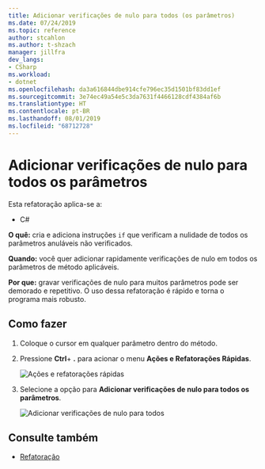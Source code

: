 ```yaml
---
title: Adicionar verificações de nulo para todos (os parâmetros)
ms.date: 07/24/2019
ms.topic: reference
author: stcahlon
ms.author: t-shzach
manager: jillfra
dev_langs:
- CSharp
ms.workload:
- dotnet
ms.openlocfilehash: da3a616844dbe914cfe796ec35d1501bf83dd1ef
ms.sourcegitcommit: 3e74ec49a54e5c3da7631f4466128cdf4384af6b
ms.translationtype: HT
ms.contentlocale: pt-BR
ms.lasthandoff: 08/01/2019
ms.locfileid: "68712728"
---
```

# <a name="add-null-checks-for-all-parameters"></a>Adicionar verificações de nulo para todos os parâmetros 

Esta refatoração aplica-se a: 

- C# 

**O quê:** cria e adiciona instruções `if` que verificam a nulidade de todos os parâmetros anuláveis não verificados. 

**Quando:** você quer adicionar rapidamente verificações de nulo em todos os parâmetros de método aplicáveis.

**Por que:** gravar verificações de nulo para muitos parâmetros pode ser demorado e repetitivo. O uso dessa refatoração é rápido e torna o programa mais robusto.  

## <a name="how-to"></a>Como fazer 

1. Coloque o cursor em qualquer parâmetro dentro do método.

2. Pressione **Ctrl**+ **.** para acionar o menu **Ações e Refatorações Rápidas**.

   ![Ações e refatorações rápidas](media/add-null-checks-for-all-parameters.png)
   
3. Selecione a opção para **Adicionar verificações de nulo para todos os parâmetros**.

   ![Adicionar verificações de nulo para todos](media/add-null-checks-for-all.png) 

## <a name="see-also"></a>Consulte também 

- [Refatoração](../refactoring-in-visual-studio.md) 
